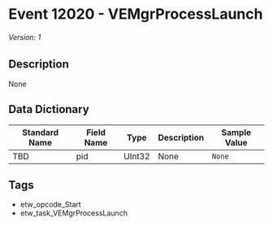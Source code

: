 # Event 12020 - VEMgrProcessLaunch
###### Version: 1

## Description
None

## Data Dictionary
|Standard Name|Field Name|Type|Description|Sample Value|
|---|---|---|---|---|
|TBD|pid|UInt32|None|`None`|

## Tags
* etw_opcode_Start
* etw_task_VEMgrProcessLaunch